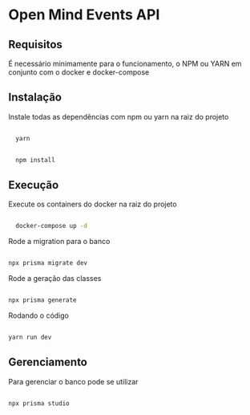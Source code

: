 # Open Mind Events API

## Requisitos

É necessário minimamente para o funcionamento, o NPM ou YARN em conjunto com o docker e docker-compose

## Instalação

Instale todas as dependências com npm ou yarn na raiz do projeto

```bash

  yarn

```

```bash

  npm install

```

## Execução

Execute os containers do docker na raiz do projeto

```bash

  docker-compose up -d

```

Rode a migration para o banco

```bash

npx prisma migrate dev

```

Rode a geração das classes

```bash

npx prisma generate

```

Rodando o código

```bash

yarn run dev

```

## Gerenciamento

Para gerenciar o banco pode se utilizar

```bash

npx prisma studio

```
